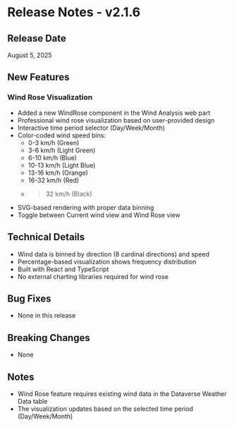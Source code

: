 # Release Notes - v2.1.6

## Release Date
August 5, 2025

## New Features

### Wind Rose Visualization
- Added a new WindRose component in the Wind Analysis web part
- Professional wind rose visualization based on user-provided design
- Interactive time period selector (Day/Week/Month)
- Color-coded wind speed bins:
  - 0-3 km/h (Green)
  - 3-6 km/h (Light Green)
  - 6-10 km/h (Blue)
  - 10-13 km/h (Light Blue)
  - 13-16 km/h (Orange)
  - 16-32 km/h (Red)
  - >32 km/h (Black)
- SVG-based rendering with proper data binning
- Toggle between Current wind view and Wind Rose view

## Technical Details
- Wind data is binned by direction (8 cardinal directions) and speed
- Percentage-based visualization shows frequency distribution
- Built with React and TypeScript
- No external charting libraries required for wind rose

## Bug Fixes
- None in this release

## Breaking Changes
- None

## Notes
- Wind Rose feature requires existing wind data in the Dataverse Weather Data table
- The visualization updates based on the selected time period (Day/Week/Month)